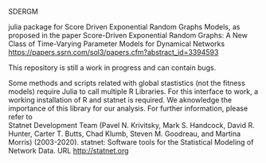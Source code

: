 SDERGM

julia package for Score Driven Exponential Random Graphs Models, as proposed in the paper Score-Driven Exponential Random Graphs: A New Class of Time-Varying Parameter Models for Dynamical Networks https://papers.ssrn.com/sol3/papers.cfm?abstract_id=3394593


This repository is still a work in progress and can contain bugs.


Some methods and scripts related with global stastistics (not the fitness models) require Julia to call multiple R Libraries. For this interface to work, a working installation of R and statnet is required. We aknowledge the importance of this library for our analysis. For further information, please refer to  
Statnet Development Team
(Pavel N. Krivitsky, Mark S. Handcock, David R. Hunter, Carter T. Butts, Chad Klumb, Steven M. Goodreau, and Martina Morris) (2003-2020).
statnet: Software tools for the Statistical Modeling of Network Data. 
URL http://statnet.org